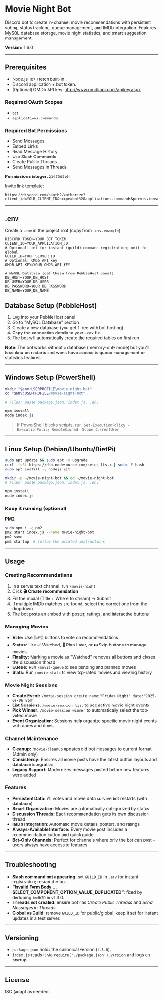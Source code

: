 # Movie Night Bot

Discord bot to create in-channel movie recommendations with persistent voting, status tracking, queue management, and IMDb integration. Features MySQL database storage, movie night statistics, and smart suggestion management.

**Version:** 1.6.0

---

## Prerequisites
- Node.js 18+ (fetch built-in).
- Discord application + bot token.
- (Optional) OMDb API key: <http://www.omdbapi.com/apikey.aspx>

### Required OAuth Scopes
- `bot`
- `applications.commands`

### Required Bot Permissions
- Send Messages
- Embed Links
- Read Message History
- Use Slash Commands
- Create Public Threads
- Send Messages in Threads

**Permissions integer:** `2147503104`

Invite link template:
```
https://discord.com/oauth2/authorize?client_id=YOUR_CLIENT_ID&scope=bot%20applications.commands&permissions=2147503104
```

---

## .env
Create a `.env` in the project root (copy from `.env.example`):
```
DISCORD_TOKEN=YOUR_BOT_TOKEN
CLIENT_ID=YOUR_APPLICATION_ID
# Optional: set for instant (guild) command registration; omit for global
GUILD_ID=YOUR_SERVER_ID
# Optional: OMDb API key
OMDB_API_KEY=YOUR_OMDB_API_KEY

# MySQL Database (get these from PebbleHost panel)
DB_HOST=YOUR_DB_HOST
DB_USER=YOUR_DB_USER
DB_PASSWORD=YOUR_DB_PASSWORD
DB_NAME=YOUR_DB_NAME
```

## Database Setup (PebbleHost)
1. Log into your PebbleHost panel
2. Go to "MySQL Database" section
3. Create a new database (you get 1 free with bot hosting)
4. Copy the connection details to your `.env` file
5. The bot will automatically create the required tables on first run

**Note:** The bot works without a database (memory-only mode) but you'll lose data on restarts and won't have access to queue management or statistics features.

---

## Windows Setup (PowerShell)
```powershell
mkdir "$env:USERPROFILE\movie-night-bot"
cd "$env:USERPROFILE\movie-night-bot"

# Files: paste package.json, index.js, .env

npm install
node index.js
```
> If PowerShell blocks scripts, run: `Set-ExecutionPolicy -ExecutionPolicy RemoteSigned -Scope CurrentUser`

---

## Linux Setup (Debian/Ubuntu/DietPi)
```bash
sudo apt update && sudo apt -y upgrade
curl -fsSL https://deb.nodesource.com/setup_lts.x | sudo -E bash -
sudo apt install -y nodejs git

mkdir -p ~/movie-night-bot && cd ~/movie-night-bot
# Files: paste package.json, index.js, .env

npm install
node index.js
```

### Keep it running (optional)
**PM2**
```bash
sudo npm i -g pm2
pm2 start index.js --name movie-night-bot
pm2 save
pm2 startup  # follow the printed instructions
```

---

## Usage

### Creating Recommendations
1. In a server text channel, run `/movie-night`
2. Click **🎬 Create recommendation**
3. Fill the modal (Title + Where to stream) → Submit
4. If multiple IMDb matches are found, select the correct one from the dropdown
5. The bot posts an embed with poster, ratings, and interactive buttons

### Managing Movies
- **Vote:** Use 👍/👎 buttons to vote on recommendations
- **Status:** Use ✅ Watched, 📌 Plan Later, or ⏭️ Skip buttons to manage movies
- **Finality:** Marking a movie as "Watched" removes all buttons and closes the discussion thread
- **Queue:** Run `/movie-queue` to see pending and planned movies
- **Stats:** Run `/movie-stats` to view top-rated movies and viewing history

### Movie Night Sessions
- **Create Event:** `/movie-session create name:"Friday Night" date:"2025-09-06 8pm"`
- **List Sessions:** `/movie-session list` to see active movie night events
- **Pick Winner:** `/movie-session winner` to automatically select the top-voted movie
- **Event Organization:** Sessions help organize specific movie night events with dates and times

### Channel Maintenance
- **Cleanup:** `/movie-cleanup` updates old bot messages to current format (Admin only)
- **Consistency:** Ensures all movie posts have the latest button layouts and database integration
- **Legacy Support:** Modernizes messages posted before new features were added

### Features
- **Persistent Data:** All votes and movie data survive bot restarts (with database)
- **Smart Organization:** Movies are automatically categorized by status
- **Discussion Threads:** Each recommendation gets its own discussion thread
- **IMDb Integration:** Automatic movie details, posters, and ratings
- **Always-Available Interface:** Every movie post includes a recommendation button and quick guide
- **Bot-Only Channels:** Perfect for channels where only the bot can post - users always have access to features

---

## Troubleshooting
- **Slash command not appearing**: set `GUILD_ID` in `.env` for instant registration; restart the bot.
- **“Invalid Form Body … SELECT_COMPONENT_OPTION_VALUE_DUPLICATED”**: fixed by deduping `imdbID` in v1.3.0.
- **Threads not created**: ensure bot has *Create Public Threads* and *Send Messages in Threads*.
- **Global vs Guild**: remove `GUILD_ID` for public/global; keep it set for instant updates in a test server.

---

## Versioning
- `package.json` holds the canonical version (`1.3.0`).
- `index.js` reads it via `require('./package.json').version` and logs on startup.

---

## License
ISC (adapt as needed).
